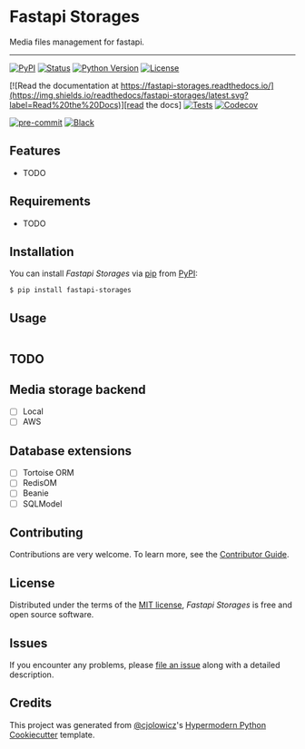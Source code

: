 # Fastapi Storages

Media files management for fastapi.

---

[![PyPI](https://img.shields.io/pypi/v/fastapi-storages.svg)][pypi_]
[![Status](https://img.shields.io/pypi/status/fastapi-storages.svg)][status]
[![Python Version](https://img.shields.io/pypi/pyversions/fastapi-storages)][python version]
[![License](https://img.shields.io/pypi/l/fastapi-storages)][license]

[![Read the documentation at https://fastapi-storages.readthedocs.io/](https://img.shields.io/readthedocs/fastapi-storages/latest.svg?label=Read%20the%20Docs)][read the docs]
[![Tests](https://github.com/Tobi-De/fastapi-storages/workflows/Tests/badge.svg)][tests]
[![Codecov](https://codecov.io/gh/Tobi-De/fastapi-storages/branch/main/graph/badge.svg)][codecov]

[![pre-commit](https://img.shields.io/badge/pre--commit-enabled-brightgreen?logo=pre-commit&logoColor=white)][pre-commit]
[![Black](https://img.shields.io/badge/code%20style-black-000000.svg)][black]

[pypi_]: https://pypi.org/project/fastapi-storages/
[status]: https://pypi.org/project/fastapi-storages/
[python version]: https://pypi.org/project/fastapi-storages
[read the docs]: https://fastapi-storages.readthedocs.io/
[tests]: https://github.com/Tobi-De/fastapi-storages/actions?workflow=Tests
[codecov]: https://app.codecov.io/gh/Tobi-De/fastapi-storages
[pre-commit]: https://github.com/pre-commit/pre-commit
[black]: https://github.com/psf/black


## Features

- TODO

## Requirements

- TODO

## Installation

You can install _Fastapi Storages_ via [pip] from [PyPI]:

```console
$ pip install fastapi-storages
```

## Usage

```python

```

## TODO

## Media storage backend

- [ ] Local
- [ ] AWS

## Database extensions

- [ ] Tortoise ORM
- [ ] RedisOM
- [ ] Beanie
- [ ] SQLModel

## Contributing

Contributions are very welcome.
To learn more, see the [Contributor Guide].

## License

Distributed under the terms of the [MIT license][license],
_Fastapi Storages_ is free and open source software.

## Issues

If you encounter any problems,
please [file an issue] along with a detailed description.

## Credits

This project was generated from [@cjolowicz]'s [Hypermodern Python Cookiecutter] template.

[@cjolowicz]: https://github.com/cjolowicz
[pypi]: https://pypi.org/
[hypermodern python cookiecutter]: https://github.com/cjolowicz/cookiecutter-hypermodern-python
[file an issue]: https://github.com/Tobi-De/fastapi-storages/issues
[pip]: https://pip.pypa.io/

<!-- github-only -->

[license]: https://github.com/Tobi-De/fastapi-storages/blob/main/LICENSE
[contributor guide]: https://github.com/Tobi-De/fastapi-storages/blob/main/CONTRIBUTING.md
[command-line reference]: https://fastapi-storages.readthedocs.io/en/latest/usage.html
